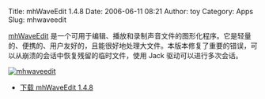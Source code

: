 Title: mhWaveEdit 1.4.8
Date: 2006-06-11 08:21
Author: toy
Category: Apps
Slug: mhwaveedit

[mhWaveEdit](https://gna.org/projects/mhwaveedit/)
是一个可用于编辑、播放和录制声音文件的图形化程序。它是轻量的、便携的、用户友好的，且能很好地处理大文件。本版本修复了重要的错误，可以从崩溃的会话中恢复残留的临时文件，使用
Jack 驱动可以进行多次会话。

[![mhwaveedit](http://static.flickr.com/76/164504083_4793adf5f4_m.jpg)](http://www.flickr.com/photos/xxd/164504083/ "Photo Sharing")

- [下载 mhWaveEdit
1.4.8](http://download.gna.org/mhwaveedit/mhwaveedit-1.4.8.tar.bz2)
